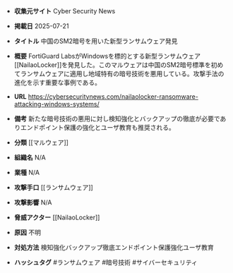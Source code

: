 - **収集元サイト**
Cyber Security News

- **掲載日**
2025-07-21

- **タイトル**
中国のSM2暗号を用いた新型ランサムウェア発見

- **概要**
FortiGuard LabsがWindowsを標的とする新型ランサムウェア[[NailaoLocker]]を発見した。このマルウェアは中国のSM2暗号標準を初めてランサムウェアに適用し地域特有の暗号技術を悪用している。攻撃手法の進化を示す重要な事例である。

- **URL**
https://cybersecuritynews.com/nailaolocker-ransomware-attacking-windows-systems/

- **備考**
新たな暗号技術の悪用に対し検知強化とバックアップの徹底が必要でありエンドポイント保護の強化とユーザ教育も推奨される。

- **分類**
[[マルウェア]]

- **組織名**
N/A

- **業種**
N/A

- **攻撃手口**
[[ランサムウェア]]

- **攻撃影響**
N/A

- **脅威アクター**
[[NailaoLocker]]

- **原因**
不明

- **対処方法**
検知強化バックアップ徹底エンドポイント保護強化ユーザ教育

- **ハッシュタグ**
#ランサムウェア #暗号技術 #サイバーセキュリティ
